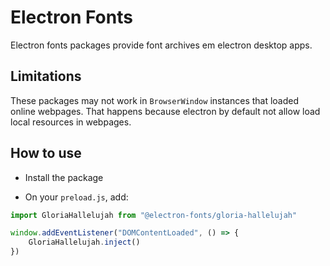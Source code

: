 # Electron Fonts

Electron fonts packages provide font archives em electron desktop apps.

## Limitations

These packages may not work in `BrowserWindow` instances that loaded online webpages. That happens because electron by default not allow load local resources in webpages.

## How to use

* Install the package

* On your `preload.js`, add:

```ts
import GloriaHallelujah from "@electron-fonts/gloria-hallelujah"

window.addEventListener("DOMContentLoaded", () => {
    GloriaHallelujah.inject()
})
```